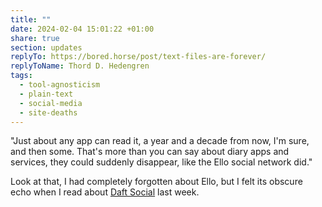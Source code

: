 ```yaml
---
title: ""
date: 2024-02-04 15:01:22 +01:00
share: true
section: updates
replyTo: https://bored.horse/post/text-files-are-forever/
replyToName: Thord D. Hedengren
tags:
  - tool-agnosticism
  - plain-text
  - social-media
  - site-deaths
---
```


"Just about any app can read it, a year and a decade from now, I'm sure, and then some. That's more than you can say about diary apps and services, they could suddenly disappear, like the Ello social network did."

Look at that, I had completely forgotten about Ello, but I felt its obscure echo when I read about [Daft Social](https://daftsocial.com/) last week.
